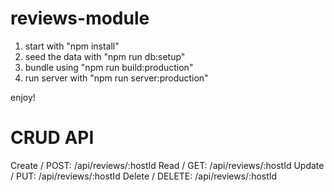 # reviews-module

1. start with "npm install"
2. seed the data with "npm run db:setup"
3. bundle using "npm run build:production"
4. run server with "npm run server:production"

enjoy!

# CRUD API
Create / POST:   /api/reviews/:hostId
Read / GET:      /api/reviews/:hostId
Update / PUT:    /api/reviews/:hostId
Delete / DELETE: /api/reviews/:hostId